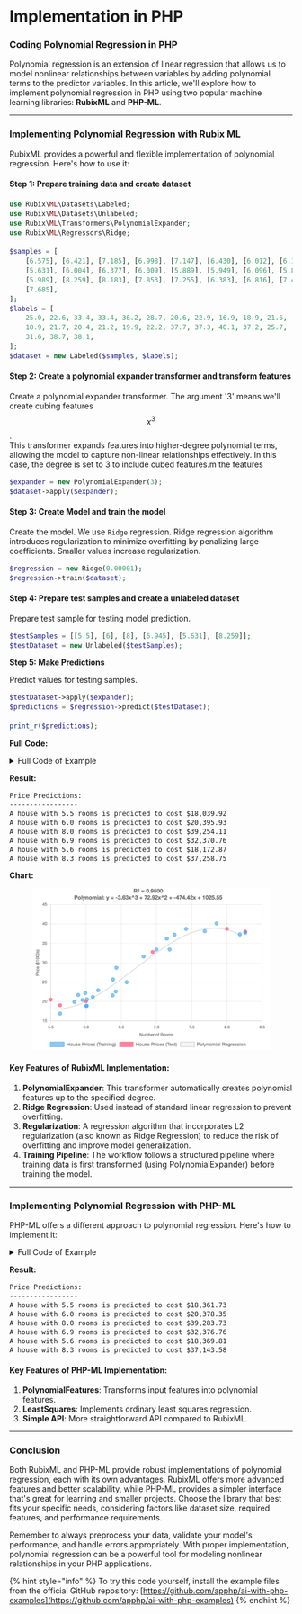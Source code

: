 # Implementation in PHP

### Coding Polynomial Regression in PHP

Polynomial regression is an extension of linear regression that allows us to model nonlinear relationships between variables by adding polynomial terms to the predictor variables. In this article, we'll explore how to implement polynomial regression in PHP using two popular machine learning libraries: **RubixML** and **PHP-ML**.

***

### Implementing Polynomial Regression with Rubix ML

RubixML provides a powerful and flexible implementation of polynomial regression. Here's how to use it:

#### **Step 1: Prepare** training **data and c**reate dataset

```php
use Rubix\ML\Datasets\Labeled;
use Rubix\ML\Datasets\Unlabeled;
use Rubix\ML\Transformers\PolynomialExpander;
use Rubix\ML\Regressors\Ridge;

$samples = [
    [6.575], [6.421], [7.185], [6.998], [7.147], [6.430], [6.012], [6.172],
    [5.631], [6.004], [6.377], [6.009], [5.889], [5.949], [6.096], [5.834],
    [5.989], [8.259], [8.183], [7.853], [7.255], [6.383], [6.816], [7.420],
    [7.685],
];
$labels = [
    25.0, 22.6, 33.4, 33.4, 36.2, 28.7, 20.6, 22.9, 16.9, 18.9, 21.6,
    18.9, 21.7, 20.4, 21.2, 19.9, 22.2, 37.7, 37.3, 40.1, 37.2, 25.7,
    31.6, 38.7, 38.1,
];
$dataset = new Labeled($samples, $labels);
```

#### **Step 2:** Create a polynomial expander transformer and transform features

Create a polynomial expander transformer. The argument '3' means we'll create cubing features $$x^3$$.\
This transformer expands features into higher-degree polynomial terms, allowing the model to capture non-linear relationships effectively. In this case, the degree is set to 3 to include cubed features.m the features

```php
$expander = new PolynomialExpander(3);
$dataset->apply($expander);
```

#### **Step 3:** Create Model and train the model

Create the model. We use `Ridge` regression. Ridge regression algorithm introduces regularization to minimize overfitting by penalizing large coefficients. Smaller values increase regularization.

```php
$regression = new Ridge(0.00001);
$regression->train($dataset);
```

#### **Step 4:** Prepare test samples and create a unlabeled dataset

Prepare test sample for testing model prediction.

```php
$testSamples = [[5.5], [6], [8], [6.945], [5.631], [8.259]];
$testDataset = new Unlabeled($testSamples);
```

**Step 5: Make Predictions**

Predict values for testing samples.

```php
$testDataset->apply($expander);
$predictions = $regression->predict($testDataset);

print_r($predictions);
```

**Full Code:**

<details>

<summary>Full Code of Example</summary>

```php
use Rubix\ML\Datasets\Labeled;
use Rubix\ML\Datasets\Unlabeled;
use Rubix\ML\Transformers\PolynomialExpander;
use Rubix\ML\Regressors\Ridge;

// Step 1: Prepare your training data and create a labeled dataset
$samples = [
    [6.575], [6.421], [7.185], [6.998], [7.147], [6.430], [6.012], [6.172],
    [5.631], [6.004], [6.377], [6.009], [5.889], [5.949], [6.096], [5.834],
    [5.989], [8.259], [8.183], [7.853], [7.255], [6.383], [6.816], [7.420],
    [7.685],
];
$labels = [
    25.0, 22.6, 33.4, 33.4, 36.2, 28.7, 20.6, 22.9, 16.9, 18.9, 21.6,
    18.9, 21.7, 20.4, 21.2, 19.9, 22.2, 37.7, 37.3, 40.1, 37.2, 25.7,
    31.6, 38.7, 38.1,
];
$dataset = new Labeled($samples, $labels);

// Step 2: Create a polynomial expander transformer & transform the features
$expander = new PolynomialExpander(3);
$dataset->apply($expander);

// Step 3: Create the model and tran the model
$regression = new Ridge(0.00001);
$regression->train($dataset);

// Step 4: Prepare test samples and create a unlabeled dataset
$testSamples = [[5.5], [6], [8], [6.945], [5.631], [8.259]];
$testDataset = new Unlabeled($testSamples);

// Step 5: Make predictions
$testDataset->apply($expander);
$predictions = $regression->predict($testDataset);

print_r($predictions);
```

</details>

**Result:**

```
Price Predictions:
-----------------
A house with 5.5 rooms is predicted to cost $18,039.92
A house with 6.0 rooms is predicted to cost $20,395.93
A house with 8.0 rooms is predicted to cost $39,254.11
A house with 6.9 rooms is predicted to cost $32,370.76
A house with 5.6 rooms is predicted to cost $18,172.87
A house with 8.3 rooms is predicted to cost $37,258.75
```

**Chart:**

<div align="left"><figure><img src="../../../../../.gitbook/assets/ml-polynomial-regression-rubix-min.png" alt="" width="563"><figcaption></figcaption></figure></div>

#### Key Features of RubixML Implementation:

1. **PolynomialExpander**: This transformer automatically creates polynomial features up to the specified degree.
2. **Ridge Regression**: Used instead of standard linear regression to prevent overfitting.
3. **Regularization**: A regression algorithm that incorporates L2 regularization (also known as Ridge Regression) to reduce the risk of overfitting and improve model generalization.
4. **Training Pipeline**: The workflow follows a structured pipeline where training data is first transformed (using PolynomialExpander) before training the model.

***

### Implementing Polynomial Regression with PHP-ML

PHP-ML offers a different approach to polynomial regression. Here's how to implement it:

<details>

<summary>Full Code of Example</summary>

```php
use Phpml\Dataset\CsvDataset;
use Phpml\Regression\LeastSquares;
use Phpml\Metric\Regression;
use Phpml\Preprocessing\Normalizer;
use Phpml\Math\Matrix;

// Step 1: Prepare your training data
$samples = [
    [6.575], [6.421], [7.185], [6.998], [7.147], [6.430], [6.012], [6.172],
    [5.631], [6.004], [6.377], [6.009], [5.889], [5.949], [6.096], [5.834],
    [5.989], [8.259], [8.183], [7.853], [7.255], [6.383], [6.816], [7.420],
    [7.685],
];

$targets = [
    25.0, 22.6, 33.4, 33.4, 36.2, 28.7, 20.6, 22.9, 16.9, 18.9, 21.6,
    18.9, 21.7, 20.4, 21.2, 19.9, 22.2, 37.7, 37.3, 40.1, 37.2, 25.7,
    31.6, 38.7, 38.1,
]; 

// Step 2: Polynomial expander. 
// Transform features to include squared and cubed terms
$samplesTransformed = array_map(function($sample) {
    return [
       $sample[0],           // original feature
       pow($sample[0], 2),   // squared feature
       pow($sample[0], 3)    // cubed feature
    ];
}, $samples);

// Step 3: Create regression model
$regression = new LeastSquares();

// Step 4: Train the model with original and squared features
$regression->train($samplesTransformed, $targets);

// Step 5: Prepare test samples
$testSamples = [[5.5], [6], [8], [6.945], [5.631], [8.259]];

// Step 6: Polynomial expander - transform samples
$samplesTransformed = array_map(function($sample) {
    return [
       $sample[0],           // original feature
       pow($sample[0], 2),   // squared feature
       pow($sample[0], 3)    // cubed feature
    ];
}, $testSamples);

// Step 7: Make predictions
$predictions = $regression->predict($samplesTransformed);

print_r($predictions);
```

</details>

**Result:**

```
Price Predictions:
-----------------
A house with 5.5 rooms is predicted to cost $18,361.73
A house with 6.0 rooms is predicted to cost $20,378.35
A house with 8.0 rooms is predicted to cost $39,283.73
A house with 6.9 rooms is predicted to cost $32,376.76
A house with 5.6 rooms is predicted to cost $18,369.81
A house with 8.3 rooms is predicted to cost $37,143.58
```

#### Key Features of PHP-ML Implementation:

1. **PolynomialFeatures**: Transforms input features into polynomial features.
2. **LeastSquares**: Implements ordinary least squares regression.
3. **Simple API**: More straightforward API compared to RubixML.

***

### Conclusion

Both RubixML and PHP-ML provide robust implementations of polynomial regression, each with its own advantages. RubixML offers more advanced features and better scalability, while PHP-ML provides a simpler interface that's great for learning and smaller projects. Choose the library that best fits your specific needs, considering factors like dataset size, required features, and performance requirements.

Remember to always preprocess your data, validate your model's performance, and handle errors appropriately. With proper implementation, polynomial regression can be a powerful tool for modeling nonlinear relationships in your PHP applications.

{% hint style="info" %}
To try this code yourself, install the example files from the official GitHub repository: [https://github.com/apphp/ai-with-php-examples](https://github.com/apphp/ai-with-php-examples)
{% endhint %}
